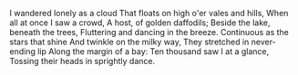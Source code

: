 I wandered lonely as a cloud
That floats on high o'er vales and hills,
When all at once I saw a crowd,
A host, of golden daffodils;
Beside the lake, beneath the trees,
Fluttering and dancing in the breeze.
Continuous as the stars that shine
And twinkle on the milky way,
They stretched in never-ending lip
Along the margin of a bay:
Ten thousand saw I at a glance,
Tossing their heads in sprightly dance.